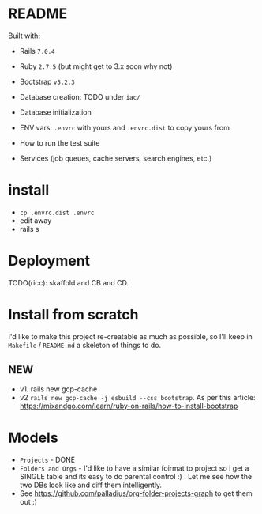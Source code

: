 # README

Built with:
* Rails `7.0.4`
* Ruby `2.7.5` (but might get to 3.x soon why not)
* Bootstrap `v5.2.3`

* Database creation: TODO under `iac/`
* Database initialization
* ENV vars: `.envrc` with yours and `.envrc.dist` to copy yours from

* How to run the test suite

* Services (job queues, cache servers, search engines, etc.)

# install

* `cp .envrc.dist .envrc`
* edit away
* rails s

# Deployment

TODO(ricc): skaffold and CB and CD.

# Install from scratch

I'd like to make this project re-creatable as much as possible, so I'll keep in `Makefile` / `README.md` a skeleton of things to do.

## NEW

* v1. rails new gcp-cache
* v2 `rails new gcp-cache -j esbuild --css bootstrap`. As per this article: https://mixandgo.com/learn/ruby-on-rails/how-to-install-bootstrap

# Models

* `Projects` - DONE
* `Folders and Orgs` - I'd like to have a similar foirmat to project so i get a SINGLE table and its easy to do parental control :) . Let me see how the two DBs look like and diff them intelligently.
* See https://github.com/palladius/org-folder-projects-graph to get them out :)